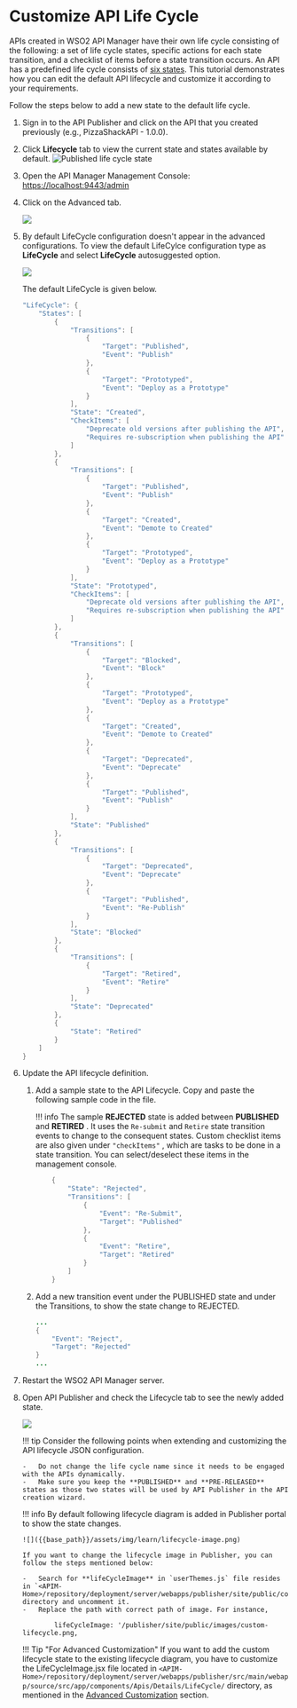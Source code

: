 # Customize API Life Cycle

APIs created in WSO2 API Manager have their own life cycle consisting of the following: a set of life cycle states, specific actions for each state transition, and a checklist of items before a state transition occurs. An API has a predefined life cycle consists of [six states]({{base_path}}/design/lifecycle-management/api-lifecycle/#api-lifecycle-states). This tutorial demonstrates how you can edit the default API lifecycle and customize it according to your requirements.

Follow the steps below to add a new state to the default life cycle.

1.  Sign in to the API Publisher and click on the API that you created previously (e.g., PizzaShackAPI - 1.0.0).
    
2.  Click **Lifecycle** tab to view the current state and states available by default.
    ![Published life cycle state]({{base_path}}/assets/img/learn/default-lifecycle.png)

3.  Open the API Manager Management Console: <https://localhost:9443/admin>

4.  Click on the Advanced tab.

    ![]({{base_path}}/assets/img/learn/admin-dashboard-advanced.png)

5.  By default LifeCycle configuration doesn't appear in the advanced configurations. To view the default LifeCylce configuration type as **LifeCycle** and select **LifeCycle** autosuggested option.

    ![]({{base_path}}/assets/img/learn/admin-dashboard-lifecycle-config.png)    
    
    The default LifeCycle is given below.

    ``` java
    "LifeCycle": {
		"States": [
			{
				"Transitions": [
					{
						"Target": "Published",
						"Event": "Publish"
					},
					{
						"Target": "Prototyped",
						"Event": "Deploy as a Prototype"
					}
				],
				"State": "Created",
				"CheckItems": [
					"Deprecate old versions after publishing the API",
					"Requires re-subscription when publishing the API"
				]
			},
			{
				"Transitions": [
					{
						"Target": "Published",
						"Event": "Publish"
					},
					{
						"Target": "Created",
						"Event": "Demote to Created"
					},
					{
						"Target": "Prototyped",
						"Event": "Deploy as a Prototype"
					}
				],
				"State": "Prototyped",
				"CheckItems": [
					"Deprecate old versions after publishing the API",
					"Requires re-subscription when publishing the API"
				]
			},
			{
				"Transitions": [
					{
						"Target": "Blocked",
						"Event": "Block"
					},
					{
						"Target": "Prototyped",
						"Event": "Deploy as a Prototype"
					},
					{
						"Target": "Created",
						"Event": "Demote to Created"
					},
					{
						"Target": "Deprecated",
						"Event": "Deprecate"
					},
					{
						"Target": "Published",
						"Event": "Publish"
					}
				],
				"State": "Published"
			},
			{
				"Transitions": [
					{
						"Target": "Deprecated",
						"Event": "Deprecate"
					},
					{
						"Target": "Published",
						"Event": "Re-Publish"
					}
				],
				"State": "Blocked"
			},
			{
				"Transitions": [
					{
						"Target": "Retired",
						"Event": "Retire"
					}
				],
				"State": "Deprecated"
			},
			{
				"State": "Retired"
			}
		]
	}
    ```
6.  Update the API lifecycle definition.

    1.  Add a sample state to the API Lifecycle.
        Copy and paste the following sample code in the file.

        !!! info
            The sample **REJECTED** state is added between **PUBLISHED** and **RETIRED** . It uses the `Re-submit` and `Retire` state transition events to change to the consequent states. Custom checklist items are also given under `"checkItems"` , which are tasks to be done in a state transition. You can select/deselect these items in the management console.


        ``` java
         	{
				"State": "Rejected",
				"Transitions": [
					{
						"Event": "Re-Submit",
						"Target": "Published"
					},
					{
						"Event": "Retire",
						"Target": "Retired"
					}
				]
			}
        ```

    1.  Add a new transition event under the PUBLISHED state and under the Transitions, to show the state change to REJECTED.

        ``` java
        ...   
        {
            "Event": "Reject",
            "Target": "Rejected"
		}
        ...
        ```

7.  Restart the WSO2 API Manager server.

8.  Open API Publisher and check the Lifecycle tab to see the newly added state.

    ![]({{base_path}}/assets/img/learn/custom-life-cycle-states.png)

    !!! tip
        Consider the following points when extending and customizing the API lifecycle JSON configuration.

        -   Do not change the life cycle name since it needs to be engaged with the APIs dynamically.
        -   Make sure you keep the **PUBLISHED** and **PRE-RELEASED** states as those two states will be used by API Publisher in the API creation wizard.

    !!! info
        By default following lifecycle diagram is added in Publisher portal to show the state changes.

        ![]({{base_path}}/assets/img/learn/lifecycle-image.png)

        If you want to change the lifecycle image in Publisher, you can follow the steps mentioned below:

        -   Search for **lifeCycleImage** in `userThemes.js` file resides in `<APIM-Home>/repository/deployment/server/webapps/publisher/site/public/conf` directory and uncomment it.
        -   Replace the path with correct path of image. For instance,

                lifeCycleImage: '/publisher/site/public/images/custom-lifecycle.png,

    !!! Tip "For Advanced Customization"
        If you want to add the custom lifecycle state to the existing lifecycle diagram, you have to customize the LifeCycleImage.jsx file located in  `<APIM-Home>/repository/deployment/server/webapps/publisher/src/main/webapp/source/src/app/components/Apis/Details/LifeCycle/` directory, as mentioned in the [Advanced Customization]({{base_path}}/reference/customize-product/customizations/advanced-ui-customization/) section.
